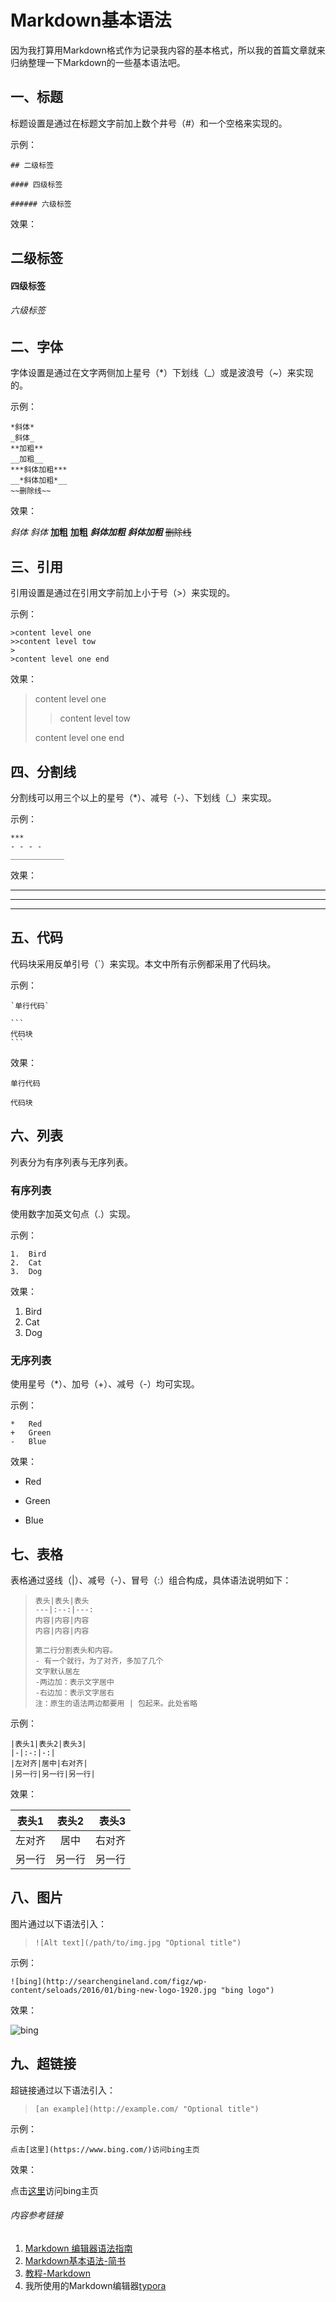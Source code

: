 # Markdown基本语法

因为我打算用Markdown格式作为记录我内容的基本格式，所以我的首篇文章就来归纳整理一下Markdown的一些基本语法吧。



## 一、标题

标题设置是通过在标题文字前加上数个井号（#）和一个空格来实现的。

示例：

```
## 二级标签

#### 四级标签

###### 六级标签
```

效果：

## 二级标签

#### 四级标签

###### 六级标签



## 二、字体

字体设置是通过在文字两侧加上星号（*）下划线（_）或是波浪号（~）来实现的。

示例：

```
*斜体*
_斜体_
**加粗**
__加粗__
***斜体加粗***
__*斜体加粗*__
~~删除线~~
```

效果：

*斜体*
_斜体_
**加粗**
__加粗__
***斜体加粗***
__*斜体加粗*__
~~删除线~~



## 三、引用

引用设置是通过在引用文字前加上小于号（>）来实现的。

示例：

```
>content level one
>>content level tow
>
>content level one end
```

效果：
>content level one
>>content level tow
>
>content level one end



## 四、分割线

分割线可以用三个以上的星号（*）、减号（-）、下划线（_）来实现。

示例：

```
***
- - - -
____________
```

效果：

***
- - - -
____________



## 五、代码

代码块采用反单引号（`）来实现。本文中所有示例都采用了代码块。

示例：

```
`单行代码`

​```
代码块
​```
```

效果：

`单行代码`

```
代码块
```



## 六、列表

列表分为有序列表与无序列表。

### 有序列表

使用数字加英文句点（.）实现。

示例：

```
1.  Bird
2.  Cat
3.  Dog
```

效果：

1.  Bird
2.  Cat
3.  Dog

### 无序列表

使用星号（*）、加号（+）、减号（-）均可实现。

示例：

```
*   Red
+   Green
-   Blue
```

效果：

*   Red
+   Green
-   Blue



## 七、表格

表格通过竖线（|）、减号（-）、冒号（:）组合构成，具体语法说明如下：

> ```
> 表头|表头|表头
> ---|:--:|---:
> 内容|内容|内容
> 内容|内容|内容
> 
> 第二行分割表头和内容。
> - 有一个就行，为了对齐，多加了几个
> 文字默认居左
> -两边加：表示文字居中
> -右边加：表示文字居右
> 注：原生的语法两边都要用 | 包起来。此处省略
> ```

示例：

```
|表头1|表头2|表头3|
|-|:-:|-:|
|左对齐|居中|右对齐|
|另一行|另一行|另一行|
```

效果：

| 表头1  | 表头2  |  表头3 |
| ------ | :----: | -----: |
| 左对齐 |  居中  | 右对齐 |
| 另一行 | 另一行 | 另一行 |



## 八、图片

图片通过以下语法引入：

> ```
> ![Alt text](/path/to/img.jpg "Optional title")
> ```

示例：

```
![bing](http://searchengineland.com/figz/wp-content/seloads/2016/01/bing-new-logo-1920.jpg "bing logo")
```

效果：

![bing](http://searchengineland.com/figz/wp-content/seloads/2016/01/bing-new-logo-1920.jpg "bing logo")



## 九、超链接

超链接通过以下语法引入：

> ```
> [an example](http://example.com/ "Optional title")
> ```

示例：

```
点击[这里](https://www.bing.com/)访问bing主页
```

效果：

点击[这里](https://www.bing.com/)访问bing主页



###### 内容参考链接

1. [Markdown 编辑器语法指南](https://segmentfault.com/markdown)
2. [Markdown基本语法-简书](https://www.jianshu.com/p/191d1e21f7ed)
3. [教程-Markdown](http://www.markdown.cn/)
4. 我所使用的Markdown编辑器[typora](https://typora.io/)